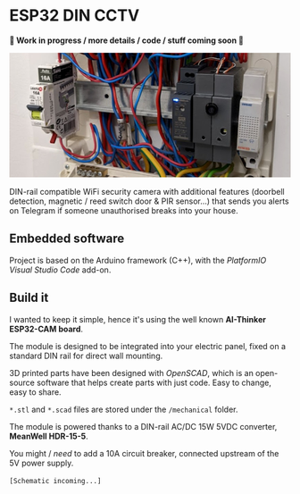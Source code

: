 # ESP32 DIN CCTV

**🚧 Work in progress / more details / code / stuff coming soon 🚧**

![](mechanical/mounted-sample.jpg)

DIN-rail compatible WiFi security camera with additional features (doorbell detection, magnetic / reed switch door & PIR sensor...) that sends you alerts on Telegram if someone unauthorised breaks into your house.

## Embedded software

Project is based on the Arduino framework (C++), with the *PlatformIO Visual Studio Code* add-on.

## Build it

I wanted to keep it simple, hence it's using the well known **AI-Thinker ESP32-CAM board**.

The module is designed to be integrated into your electric panel, fixed on a standard DIN rail for direct wall mounting.

3D printed parts have been designed with *OpenSCAD*, which is an open-source software that helps create parts with just code. Easy to change, easy to share.

`*.stl` and `*.scad` files are stored under the `/mechanical` folder.

The module is powered thanks to a DIN-rail AC/DC 15W 5VDC converter, **MeanWell HDR-15-5**.

You might / *need* to add a 10A circuit breaker, connected upstream of the 5V power supply.

`[Schematic incoming...]`